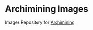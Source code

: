 # Archimining Images
Images Repository for [Archimining](https://github.com/cial-research/archimining)